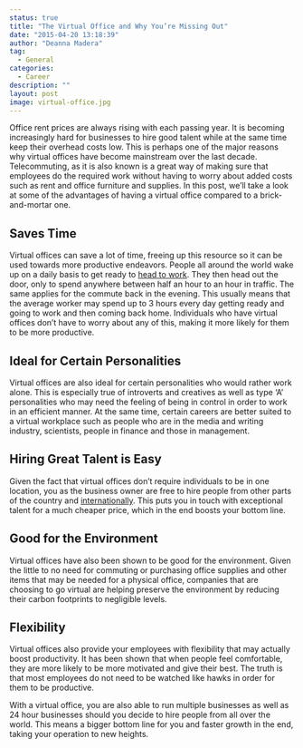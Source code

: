 ```yaml
---
status: true
title: "The Virtual Office and Why You’re Missing Out"
date: "2015-04-20 13:18:39"
author: "Deanna Madera"
tag:
  - General
categories:
  - Career
description: ""
layout: post
image: virtual-office.jpg
---
```


Office rent prices are always rising with each passing year. It is becoming increasingly hard for businesses to hire good talent while at the same time keep their overhead costs low. This is perhaps one of the major reasons why virtual offices have become mainstream over the last decade. Telecommuting, as it is also known is a great way of making sure that employees do the required work without having to worry about added costs such as rent and office furniture and supplies. In this post, we’ll take a look at some of the advantages of having a virtual office compared to a brick-and-mortar one.

## Saves Time

Virtual offices can save a lot of time, freeing up this resource so it can be used towards more productive endeavors. People all around the world wake up on a daily basis to get ready to [head to work](https://blog.personalcapital.com/financial-planning-2/surprising-costs-commute/). They then head out the door, only to spend anywhere between half an hour to an hour in traffic. The same applies for the commute back in the evening. This usually means that the average worker may spend up to 3 hours every day getting ready and going to work and then coming back home. Individuals who have virtual offices don’t have to worry about any of this, making it more likely for them to be more productive.

## Ideal for Certain Personalities

Virtual offices are also ideal for certain personalities who would rather work alone. This is especially true of introverts and creatives as well as type ‘A’ personalities who may need the feeling of being in control in order to work in an efficient manner. At the same time, certain careers are better suited to a virtual workplace such as people who are in the media and writing industry, scientists, people in finance and those in management.

## Hiring Great Talent is Easy

Given the fact that virtual offices don’t require individuals to be in one location, you as the business owner are free to hire people from other parts of the country and [internationally](https://hiring.monster.com/hr/hr-best-practices/monster-training/security-center/hiring-non-us-workers.aspx). This puts you in touch with exceptional talent for a much cheaper price, which in the end boosts your bottom line.

## Good for the Environment

Virtual offices have also been shown to be good for the environment. Given the little to no need for commuting or purchasing office supplies and other items that may be needed for a physical office, companies that are choosing to go virtual are helping preserve the environment by reducing their carbon footprints to negligible levels.

## Flexibility

Virtual offices also provide your employees with flexibility that may actually boost productivity. It has been shown that when people feel comfortable, they are more likely to be more motivated and give their best. The truth is that most employees do not need to be watched like hawks in order for them to be productive.

With a virtual office, you are also able to run multiple businesses as well as 24 hour businesses should you decide to hire people from all over the world. This means a bigger bottom line for you and faster growth in the end, taking your operation to new heights.
